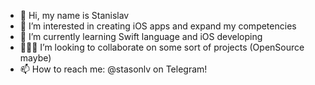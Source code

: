 

- 👋 Hi, my name is Stanislav
- 👀 I’m interested in creating iOS apps and expand my competencies
- 🌱 I’m currently learning Swift language and iOS developing
- 🧑🏻‍💻 I’m looking to collaborate on some sort of projects (OpenSource maybe)
- 📫 How to reach me: @stasonlv on Telegram!

<!---
StasonLV/StasonLV is a ✨ special ✨ repository because its `README.md` (this file) appears on your GitHub profile.
You can click the Preview link to take a look at your changes.
--->
